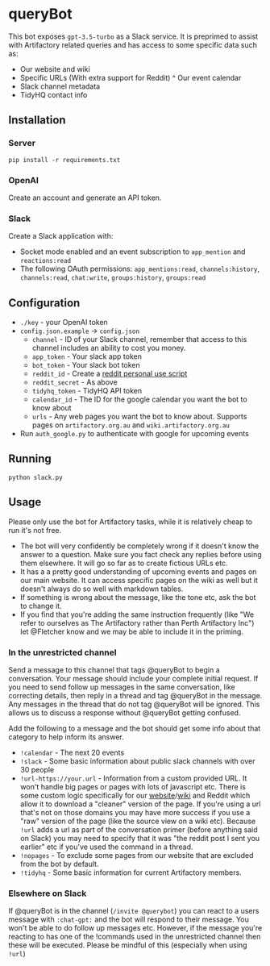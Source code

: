 # queryBot

This bot exposes `gpt-3.5-turbo` as a Slack service. It is preprimed to assist with Artifactory related queries and has access to some specific data such as:

* Our website and wiki
* Specific URLs (With extra support for Reddit)
^ Our event calendar
* Slack channel metadata
* TidyHQ contact info

## Installation

### Server

`pip install -r requirements.txt`

### OpenAI

Create an account and generate an API token.

### Slack

Create a Slack application with:

* Socket mode enabled and an event subscription to `app_mention` and `reactions:read`
* The following OAuth permissions: `app_mentions:read`, `channels:history`, `channels:read`, `chat:write`, `groups:history`, `groups:read`

## Configuration

* `./key` - your OpenAI token
* `config.json.example` -> `config.json`
  * `channel` - ID of your Slack channel, remember that access to this channel includes an ability to cost you money. 
   * `app_token` - Your slack app token 
   * `bot_token` - Your slack bot token
   * `reddit_id` - Create a [reddit personal use script](https://www.reddit.com/prefs/apps)
   * `reddit_secret` - As above
   * `tidyhq_token` - TidyHQ API token
   * `calendar_id` - The ID for the google calendar you want the bot to know about
   * `urls` - Any web pages you want the bot to know about. Supports pages on `artifactory.org.au` and `wiki.artifactory.org.au`
* Run `auth_google.py` to authenticate with google for upcoming events
## Running

`python slack.py`

## Usage

Please only use the bot for Artifactory tasks, while it is relatively cheap to run it's not free.

* The bot will very confidently be completely wrong if it doesn't know the answer to a question. Make sure you fact check any replies before using them elsewhere. It will go so far as to create fictious URLs etc.
* It has a a pretty good understanding of upcoming events and pages on our main website. It can access specific pages on the wiki as well but it doesn't always do so well with markdown tables.
* If something is wrong about the message, like the tone etc, ask the bot to change it.
* If you find that you're adding the same instruction frequently (like "We refer to ourselves as The Artifactory rather than Perth Artifactory Inc") let @Fletcher know and we may be able to include it in the priming.

### In the unrestricted channel

Send a message to this channel that tags @queryBot to begin a conversation. Your message should include your complete initial request. If you need to send follow up messages in the same conversation, like correcting details, then reply in a thread and tag @queryBot in the message. Any messages in the thread that do not tag @queryBot will be ignored. This allows us to discuss a response without @queryBot getting confused.

Add the following to a message and the bot should get some info about that category to help inform its answer.

* `!calendar` - The next 20 events
* `!slack` - Some basic information about public slack channels with over 30 people
* `!url-https://your.url` - Information from a custom provided URL. It won't handle big pages or pages with lots of javascript etc. There is some custom logic specifically for our [website](https://artifactory.org.au)/[wiki](https://wiki.artifactory.org.au) and Reddit which allow it to download a "cleaner" version of the page. If you're using a url that's not on those domains you may have more success if you use a "raw" version of the page (like the source view on a wiki etc). Because `!url` adds a url as part of the conversation primer (before anything said on Slack) you may need to specify that it was "the reddit post I sent you earlier" etc if you've used the command in a thread.
* `!nopages` - To exclude some pages from our website that are excluded from the bot by default.
* `!tidyhq` - Some basic information for current Artifactory members.

### Elsewhere on Slack

If @queryBot is in the channel (`/invite @querybot`) you can react to a users message with `:chat-gpt:` and the bot will respond to their message. You won't be able to do follow up messages etc. However, if the message you're reacting to has one of the !commands used in the unrestricted channel then these will be executed. Please be mindful of this (especially when using `!url`)
